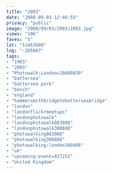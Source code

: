 ```yaml
---
title: "2003"
date: "2008-09-03 12:46:55"
privacy: "public"
image: "2008/09/03/2003/2003.jpg"
views: "106"
faves: "5"
lat: "51463608"
lng: "-205087"
tags:
- "1903"
- "2003"
- "Photowalk:London=20080830"
- "battersea"
- "battersea park"
- "bench"
- "england"
- "hammersmithbridgetobatterseabridge"
- "london"
- "londonflickrmeetups"
- "londonphotowalk"
- "londonphotowalk083008"
- "londonphotowalk300808"
- "photowalking083008"
- "photowalking300808"
- "photowalking:london300808"
- "uk"
- "upcoming:event=927251"
- "United Kingdom"
---
```

<a href="/photos/2008/09/03/2003"></a>
